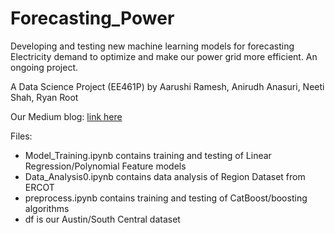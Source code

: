 # Forecasting_Power
Developing and testing new machine learning models for forecasting Electricity demand to optimize and make our power grid more efficient. An ongoing project.

A Data Science Project (EE461P) by Aarushi Ramesh, Anirudh Anasuri, Neeti Shah, Ryan Root

Our Medium blog: [link here](https://aarushiramesh.medium.com/forecasting-electric-power-demand-in-the-major-texas-cities-using-new-data-science-approaches-f48d9c79ba18)

Files:
- Model_Training.ipynb contains training and testing of Linear Regression/Polynomial Feature models
- Data_Analysis0.ipynb contains data analysis of Region Dataset from ERCOT
- preprocess.ipynb contains training and testing of CatBoost/boosting algorithms
- df is our Austin/South Central dataset
